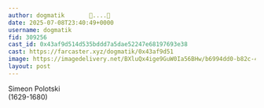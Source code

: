 ```yaml
---
author: dogmatik       🎩....🔵
date: 2025-07-08T23:40:49+0000
username: dogmatik
fid: 309256
cast_id: 0x43af9d514d535bddd7a5dae52247e68197693e38
cast: https://farcaster.xyz/dogmatik/0x43af9d51
image: https://imagedelivery.net/BXluQx4ige9GuW0Ia56BHw/b6994dd0-b82c-455a-7d0d-a1738a843e00/original
layout: post
---
```

Simeon Polotski  
(1629-1680)  

<img src='https://imagedelivery.net/BXluQx4ige9GuW0Ia56BHw/b6994dd0-b82c-455a-7d0d-a1738a843e00/original' alt='' referrerpolicy='no-referrer'/>